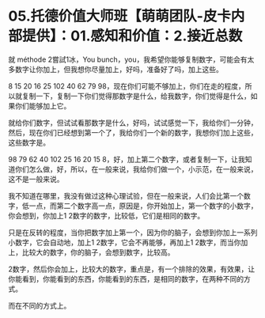 # 05.托德价值大师班【萌萌团队-皮卡内部提供】：01.感知和价值：2.接近总数

就 méthode 2嘗試1冰，You bunch，you，我希望你能够复制数字，可能会有太多数字让你加上，但我想你尽量加上，好吗，准备好了吗，加上这些。

8 15 20 16 25 102 40 62 79 98，现在你们可能不够加上，你们在走的程度，所以就复制一下，复制一下你们觉得那数字是什么，给我数字，你们觉得是什么，如果你们能够加上它。

就给你们数字，但试试看那数字是什么，好吗，试试感觉一下，我给你们一分钟，然后，现在你们已经想到第一个了，我给你们一个新的数字，我想你们加上这些，这些数字是。

98 79 62 40 102 25 16 20 15 8，好，加上第二个数字，或者复制一下，让我知道你们怎么做，好，所以，在一般来说，我给你们做一个，小示范，在一般来说，这不是一般来说。

我不知道在哪里，我没有做过这种心理试验，但在一般来说，人们会比第一个数字，低一点，而第二个数字高一点，原因是，你开始加上，第一个数字的小数字，你会想到，你加上1 2数字的数字，比较低，它们是相同的数字。

只是在反转的程度，当你把数字加上第一个，因为你的脑子，会想到你加上一系列小数字，它会自动地，加上1 2数字，它会不再能够，再加上1 2数字，而当你加上，比较大的数字，你的脑子，会想到数字，比较高。

2数字，然后你会加上，比较大的数字，重点是，有一个排除的效果，有效果，让你能看到，你能看到的东西，你能看到的东西，是相同的数字，在两种不同的方式。

而在不同的方式上。